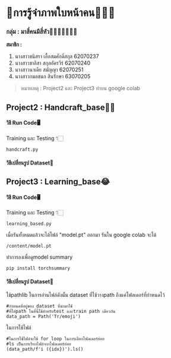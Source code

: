 # 👀การรู้จำภาพใบหน้าคน🤷🏻‍♀️

### กลุ่ม : มาสี่คนมีสี่หัว👩👩‍🦰👱‍♀️👩‍🦳

**สมาชิก :** 
   1. นางสาวชนิสรา เอื้อสมศักดิ์สกุล 62070237
   2. นางสาวชาลิสา สกุลอัครวีร์ 62070240
   3. นางสาวนาเดีย สมัญญา 62070251
   4. นางสาวกมลชนก สินรักษา 63070205

>หมายเหตุ : Project2 และ Project3 ทำบน google colab 
## Project2 : Handcraft_base✍🏻
#### วิธี Run Code🖥
Training และ Testing 👇🏻
```
handcraft.py
```

#### วิธีเปลี่ยนรูป Dataset💾

## Project3 : Learning_base😂
#### วิธี Run Code🖥
Training และ Testing 👇🏻
```
learning_based.py
```
เมื่อรันทั้งหมดแล้วจะได้ไฟล์ "model.pt" ออกมา
รันใน google colab จะได้
```
/content/model.pt
```
ทำการลงเพื่อดูmodel summary
```
pip install torchsummary
```

#### วิธีเปลี่ยนรูป Dataset💾
ใช้pathlib ในการอ่านไฟล์ดังนั้น dataset ที่ใช้วางpath ถึงแค่โฟลเดอร์ที่กำหนดไว้
```
#กำหนดที่อยู่ของ dataset ที่นำมาใช้ 
#ที่ใส่path ในที่นี้ใช้สำหรับtest และtrain path เดียวกัน
data_path = Path('Tr/emoji')
```
ในการใช้ไฟล์
```
#ในการใช้ไฟล์จะใช้ for loop ในการเลือกโฟลเดอร์ย่อย 
#ls เป็นการเรียกไฟล์จากโฟลเดอร์ย่อย
(data_path/f'i ({idx})').ls()
```
